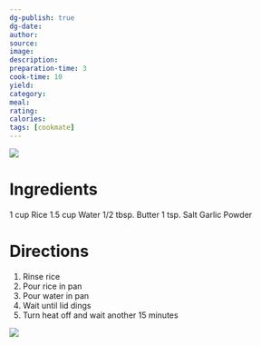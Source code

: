 ```yaml
---
dg-publish: true
dg-date: 
author: 
source: 
image:
description: 
preparation-time: 3
cook-time: 10
yield: 
category: 
meal: 
rating: 
calories: 
tags: [cookmate]
---
```


![](https://d3u8pti8i6gm88.cloudfront.net/medias/img/recipes/44450_Rice_JNgRRIA.jpg)

# Ingredients

1 cup Rice
1.5 cup Water
1/2 tbsp. Butter
1 tsp. Salt
Garlic Powder

# Directions

1. Rinse rice
2. Pour rice in pan
3. Pour water in pan
4. Wait until lid dings
5. Turn heat off and wait another 15 minutes

![](https://www.youtube.com/watch?v=v2DdZyvWtJc)
